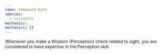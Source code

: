```yaml
---
name: Compound Eyes
species:
  - culisetto
mechanics:
mechanics: []
---
```

Whenever you make a Wisdom (Perception) check related to sight, you are considered to have expertise in the Perception skill.

